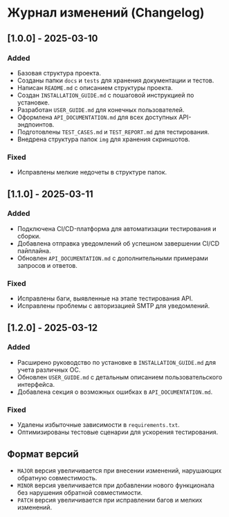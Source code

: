 # Журнал изменений (Changelog)

 
## [1.0.0] - 2025-03-10
### Added
- Базовая структура проекта.
- Созданы папки `docs` и `tests` для хранения документации и тестов.
- Написан `README.md` с описанием структуры проекта.
- Создан `INSTALLATION_GUIDE.md` с пошаговой инструкцией по установке.
- Разработан `USER_GUIDE.md` для конечных пользователей.
- Оформлена `API_DOCUMENTATION.md` для всех доступных API-эндпоинтов.
- Подготовлены `TEST_CASES.md` и `TEST_REPORT.md` для тестирования.
- Внедрена структура папок `img` для хранения скриншотов.

### Fixed
- Исправлены мелкие недочеты в структуре папок.

 

## [1.1.0] - 2025-03-11
### Added
- Подключена CI/CD-платформа для автоматизации тестирования и сборки.
- Добавлена отправка уведомлений об успешном завершении CI/CD пайплайна.
- Обновлен `API_DOCUMENTATION.md` с дополнительными примерами запросов и ответов.

### Fixed
- Исправлены баги, выявленные на этапе тестирования API.
- Исправлены проблемы с авторизацией SMTP для уведомлений.

 

## [1.2.0] - 2025-03-12
### Added
- Расширено руководство по установке в `INSTALLATION_GUIDE.md` для учета различных ОС.
- Обновлен `USER_GUIDE.md` с детальным описанием пользовательского интерфейса.
- Добавлена секция о возможных ошибках в `API_DOCUMENTATION.md`.

### Fixed
- Удалены избыточные зависимости в `requirements.txt`.
- Оптимизированы тестовые сценарии для ускорения тестирования.

 

## Формат версий
- `MAJOR` версия увеличивается при внесении изменений, нарушающих обратную совместимость.  
- `MINOR` версия увеличивается при добавлении нового функционала без нарушения обратной совместимости.  
- `PATCH` версия увеличивается при исправлении багов и мелких изменений.

 